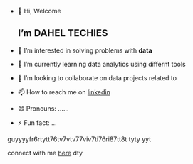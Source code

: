 - 👋 Hi, Welcome

  ## I’m DAHEL TECHIES

- 👀 I’m interested in solving problems with **data**
- 🌱 I’m currently learning data analytics using differnt tools
- 💞️ I’m looking to collaborate on data projects related to
- 📫 How to reach me on [linkedin](www.linkedin.com/in/data-analyst-amarachi-nwoke-ugagbe)
- 😄 Pronouns: ......
- ⚡ Fun fact: ...

guyyyyfr6rtytt76tv7vtv77viv7ti76ri87tt8t
tyty
yyt

connect with me [here](www.linkedin.com/in/data-analyst-amarachi-nwoke-ugagbe)
dty
